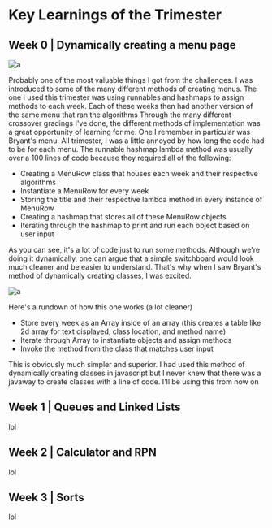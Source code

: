 # Key Learnings of the Trimester

## Week 0 | Dynamically creating a menu page 
![a](https://files.catbox.moe/vdk6p0.png)

Probably one of the most valuable things I got from the challenges. I was introduced to some of the many different methods of creating menus. The one I used this trimester was using runnables and hashmaps to assign methods to each week. Each of these weeks then had another version of the same menu that ran the algorithms
Through the many different crossover gradings I've done, the different methods of implementation was a great opportunity of learning for me. One I remember in particular was Bryant's menu. All trimester, I was a little annoyed by how long the code had to be for each menu. The runnable hashmap lambda method was usually over a 100 lines of code because they required all of the following:
- Creating a MenuRow class that houses each week and their respective algorithms
- Instantiate a MenuRow for every week
- Storing the title and their respective lambda method in every instance of MenuRow
- Creating a hashmap that stores all of these MenuRow objects
- Iterating through the hashmap to print and run each object based on user input

As you can see, it's a lot of code just to run some methods. Although we're doing it dynamically, one can argue that a simple switchboard would look much cleaner and be easier to understand. That's why when I saw Bryant's method of dynamically creating classes, I was excited.

![a](https://files.catbox.moe/o4ee63.png)

Here's a rundown of how this one works (a lot cleaner)
- Store every week as an Array inside of an array (this creates a table like 2d array for text displayed, class location, and method name)
- Iterate through Array to instantiate objects and assign methods 
- Invoke the method from the class that matches user input

This is obviously much simpler and superior. I had used this method of dynamically creating classes in javascript but I never knew that there was a javaway to create classes with a line of code. I'll be using this from now on

## Week 1 | Queues and Linked Lists
lol
## Week 2 | Calculator and RPN
lol
## Week 3 | Sorts
lol
